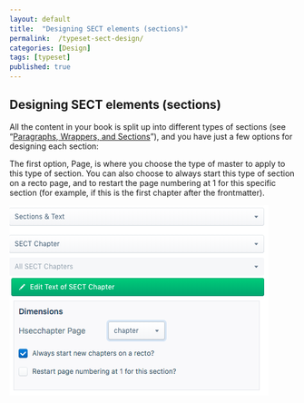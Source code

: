 ```yaml
---
layout: default
title:  "Designing SECT elements (sections)"
permalink:  /typeset-sect-design/
categories: [Design]
tags: [typeset]
published: true
---
```


<section data-type="chapter" class="hsecchapter" data-hederis-type="hsecchapter" id="typeset-sect-design" data-pi-attrs="id: typeset-sect-design; data-tags: typeset;" role="doc-chapter" data-tags="typeset" data-author-name=" " data-book-title=" " title="Designing SECT elements (sections)"><h1 data-hederis-type="hblkchaptitle" class="hblkchaptitle" id="pE5ycg4ib">Designing SECT elements (sections)</h1>
    <p class="hblkp" data-hederis-type="hblkp" id="pwlPYJo9I">All the content in your book is split up into different types of sections (see &#8220;<a href="{% post_url 2019-10-21-15-ParagraphsWrappersSectionsandInlines %}" id="peQKUeFzS"><span class="Hyperlink" id="pQeML2Rzh">Paragraphs, Wrappers, and Sections</span></a>&#8221;), and you have just a few options for designing each section:</p>
    <p class="hblkp" data-hederis-type="hblkp" id="pGzuJZfAp">The first option, Page, is where you choose the type of master to apply to this type of section. You can also choose to always start this type of section on a recto page, and to restart the page numbering at 1 for this specific section (for example, if this is the first chapter after the frontmatter).</p>
    <img data-hederis-type="hblkimg" class="hblkimg" id="plbGFeno9" src="/images/sectelements.png" data-img-src="sectelements.png"/>
    </section>
    